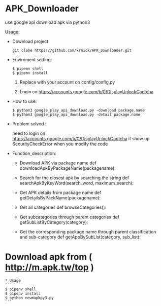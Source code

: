 # APK_Downloader
use google api download apk via python3


Usage:

* Download project

    ```
    git clone https://github.com/krnick/APK_Downloader.git
    ```

* Envirnment setting:
    ```
    $ pipenv shell
    $ pipenv install
    ```
    1. Replace with your account on config/config.py

    2. Login on https://accounts.google.com/b/0/DisplayUnlockCaptcha



* How to use:
    ```
    $ python3 google_play_api_download.py -download package.name
    $ python3 google_play_api_download.py -detail package.name
    ```

* Problem solved :

    need to login on
    https://accounts.google.com/b/0/DisplayUnlockCaptcha
    if show up SecurityCheckError when you modify the code

* Function_description:

    * Download APK via package name
    def downloadApkByPackageName(packagename):


    * Search for the closest apk by searching the string
    def searchApkByKeyWord(search_word, maximum_search):


    * Get APK details from package name
    def getDetailsByPackName(packagename):


    * Get all categories
    def browseCategories():


    * Get subcategories through parent categories
    def getSubListByCategory(category):


    * Get the corresponding package name through parent classification and sub-category
    def getAppBySubList(category, sub_list):

# Download apk from   ( http://m.apk.tw/top )

    * Usage
    ```
    $ pipenv shell
    $ pipenv install
    $ python newmapkpy3.py
    ```

